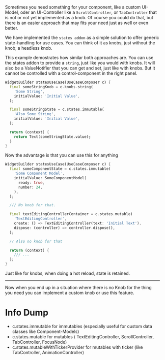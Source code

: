 Sometimes you need something for your component, like a custom UI-Model, oder an UI-Controller like a `ScrollController`, or `TabController` that is not or not yet implemented as a knob. Of course you could do that, but there is an easier approach that may fits your need just as well or even better.

We have implemented the `states addon` as a simple solution to offer generic state-handling for use cases. You can think of it as knobs, just without the knob; a headless knob.

This example demostrates how similar both approaches are. You can use the states addon to provide a `string`, just like you would with knobs. It will also be a ValueNotifier that you can get and set, just like with knobs. But it cannot be controlled with a control-component in the right panel.

```dart
WidgetBuilder statesUseCase(UseCaseComposer c) {
  final someStringKnob = c.knobs.string(
    'Some String',
    initialValue: 'Initial Value',
  );

  final someStringState = c.states.immutable(
    'Also Some String',
    initialValue: 'Initial Value',
  );

  return (context) {
    return Text(someStringState.value);
  } 
}
```

Now the advantage is that you can use this for anything

```dart
WidgetBuilder statesUseCase(UseCaseComposer c) {
  final someComponentState = c.states.immutable(
    'Some Component Model',
    initialValue: SomeComponentModel(
      ready: true,
      number: 24,
    ),
  );

  /// No knob for that.

  final textEditingControllerContainer = c.states.mutable(
    'TextEditingController',
    create: () => TextEditingController(text: 'Initial Text'),
    dispose: (controller) => controller.dispose(),
  );

  // Also no knob for that

  return (context) {
    /// ...
  };
}
```

Just like for knobs, when doing a hot reload, state is retained.


--- 

Now when you end up in a situation where there is no Knob for the thing you need you can implement a custom knob or use this feature.

# Info Dump

- c.states.immutable for immutables (especially useful for custom data classes like Component-Models)
- c.states.mutable for mutables ( TextEditingController, ScrollController, TabController, FocusNode)
- c.states.mutableWithTickerProvider for mutables with ticker (like TabController, AnimationController)

